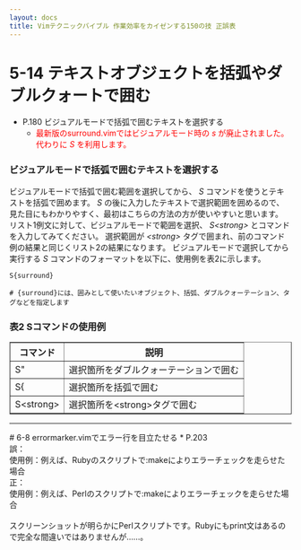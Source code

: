 ```yaml
---
layout: docs
title: Vimテクニックバイブル 作業効率をカイゼンする150の技 正誤表
---
```

# 5-14 テキストオブジェクトを括弧やダブルクォートで囲む
* P.180 ビジュアルモードで括弧で囲むテキストを選択する
    * <font color="red">最新版のsurround.vimではビジュアルモード時の *s* が廃止されました。代わりに *S* を利用します。</font>

### ビジュアルモードで括弧で囲むテキストを選択する
ビジュアルモードで括弧で囲む範囲を選択してから、 *S* コマンドを使うとテキストを括弧で囲めます。
*S* の後に入力したテキストで選択範囲を囲めるので、見た目にもわかりやすく、最初はこちらの方法の方が使いやすいと思います。
リスト1例文に対して、ビジュアルモードで範囲を選択、 *S\<strong>* とコマンドを入力してみてください。
選択範囲が *\<strong>* タグで囲まれ、前のコマンド例の結果と同じくリスト2の結果になります。
ビジュアルモードで選択してから実行する *S* コマンドのフォーマットを以下に、使用例を表2に示します。

    S{surround}
    
    # {surround}には、囲みとして使いたいオブジェクト、括弧、ダブルクォーテーション、タグなどを指定します

### 表2 Sコマンドの使用例
<table border=1><thead><tr>
<th>コマンド</th><th>説明</th>
</tr></thead>
<tbody>
<tr><td>S"</td><td>選択箇所をダブルクォーテーションで囲む</td></tr>
<tr><td>S{</td><td>選択箇所を括弧で囲む</td></tr>
<tr><td>S&lt;strong&gt;</td><td>選択箇所を&lt;strong&gt;タグで囲む</td></tr>
</tbody></table>


<hr />
# 6-8 errormarker.vimでエラー行を目立たせる
* P.203<br />
誤：<br />
使用例：例えば、Rubyのスクリプトで:makeによりエラーチェックを走らせた場合<br />
正：<br />
使用例：例えば、Perlのスクリプトで:makeによりエラーチェックを走らせた場合<br />
&nbsp;<br />
スクリーンショットが明らかにPerlスクリプトです。Rubyにもprint文はあるので完全な間違いではありませんが……。<br />
